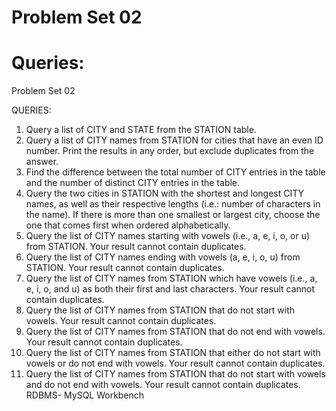 # Problem Set 02

# Queries:
Problem Set 02

QUERIES:
1.	Query a list of CITY and STATE from the STATION table.
2.	Query a list of CITY names from STATION for cities that have an even ID number. Print the results in any order, but exclude duplicates from the answer.
3.	Find the difference between the total number of CITY entries in the table and the number of distinct CITY entries in the table.
4.	Query the two cities in STATION with the shortest and longest CITY names, as well as their respective lengths (i.e.: number of characters in the name). If there is more than one smallest or largest city, choose the one that comes first when ordered alphabetically.
5.	Query the list of CITY names starting with vowels (i.e., a, e, i, o, or u) from STATION. Your result cannot contain duplicates.
6.	Query the list of CITY names ending with vowels (a, e, i, o, u) from STATION. Your result cannot contain duplicates.
7.	Query the list of CITY names from STATION which have vowels (i.e., a, e, i, o, and u) as both their first and last characters. Your result cannot contain duplicates.
8.	Query the list of CITY names from STATION that do not start with vowels. Your result cannot contain duplicates.
9.	Query the list of CITY names from STATION that do not end with vowels. Your result cannot contain duplicates.
10.	Query the list of CITY names from STATION that either do not start with vowels or do not end with vowels. Your result cannot contain duplicates.
11.	Query the list of CITY names from STATION that do not start with vowels and do not end with vowels. Your result cannot contain duplicates.
RDBMS- MySQL Workbench

